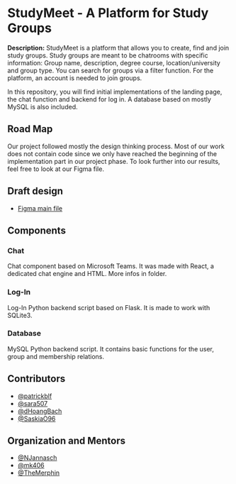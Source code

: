 # StudyMeet - A Platform for Study Groups

**Description:** StudyMeet is a platform that allows you to create, find and join study groups. 
Study groups are meant to be chatrooms with specific information: Group name, description, degree course, location/university and group type.
You can search for groups via a filter function. For the platform, an account is needed to join groups.

In this repository, you will find initial implementations of the landing page, the chat function and backend for log in. A database based on mostly MySQL is also included.

## Road Map
Our project followed mostly the design thinking process. 
Most of our work does not contain code since we only have reached the beginning of the implementation part in our project phase.
To look further into our results, feel free to look at our Figma file.

## Draft design
- [Figma main file](https://www.figma.com/file/fT4NbWfoZmmMpFSuUUv7R8/English-Version)

## Components
### Chat
Chat component based on Microsoft Teams. It was made with React, a dedicated chat engine and HTML.
More infos in folder.

### Log-In
Log-In Python backend script based on Flask. It is made to work with SQLite3.

### Database
MySQL Python backend script. It contains basic functions for the user, group and membership relations.

## Contributors

- [@patrickblf](https://github.com/patrickblf)
- [@sara507](https://github.com/Sara507)
- [@dHoangBach](https://github.com/dHoangBach)
- [@SaskiaO96](https://github.com/SaskiaO96)

## Organization and Mentors
- [@NJannasch](https://github.com/NJannasch)
- [@mk406](https://github.com/mk406)
- [@TheMerphin](https://github.com/TheMerphin)
